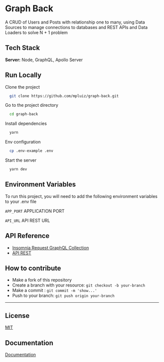 # Graph Back

A CRUD of Users and Posts with relationship one to many, using Data Sources
to manage connections to databases and REST APIs and Data Loaders to solve N + 1 problem

## Tech Stack


**Server:** Node, GraphQL, Apollo Server


## Run Locally

Clone the project

```bash
  git clone https://github.com/mpluiz/graph-back.git
```

Go to the project directory

```bash
  cd graph-back
```

Install dependencies

```bash
  yarn
```

Env configuration

```bash
  cp .env-example .env
```


Start the server

```bash
  yarn dev
```


## Environment Variables

To run this project, you will need to add the following environment variables to your .env file

`APP_PORT` APPLICATION PORT

`API_URL` API REST URL


## API Reference

- [Insomnia Request GraphQL Collection](https://raw.githubusercontent.com/mpluiz/graph-back/master/docs/Insomnia.json)
- [API REST](https://github.com/mpluiz/simple-api-rest)


## How to contribute

- Make a fork of this repository
- Create a branch with your resource: `git checkout -b your-branch`
- Make a commit : `git commit -m 'show...'`
- Push to your branch: `git push origin your-branch`

---


## License

[MIT](https://choosealicense.com/licenses/mit/)


## Documentation

[Documentation](https://linktodocumentation)

